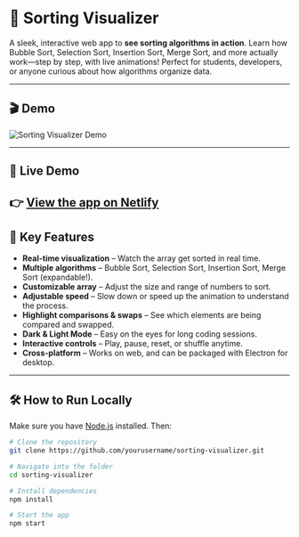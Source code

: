 # 🚀 Sorting Visualizer

A sleek, interactive web app to **see sorting algorithms in action**. Learn how Bubble Sort, Selection Sort, Insertion Sort, Merge Sort, and more actually work—step by step, with live animations! Perfect for students, developers, or anyone curious about how algorithms organize data.  

---

## 🎬 Demo

![Sorting Visualizer Demo](https://s3.ezgif.com/tmp/ezgif-3aece1cbc9b9b1.gif)

---
## 🔗 Live Demo

👉 [View the app on Netlify](https://sorting-visualizer-kohl-two.vercel.app/)
---

## 🔑 Key Features

- **Real-time visualization** – Watch the array get sorted in real time.  
- **Multiple algorithms** – Bubble Sort, Selection Sort, Insertion Sort, Merge Sort (expandable!).  
- **Customizable array** – Adjust the size and range of numbers to sort.  
- **Adjustable speed** – Slow down or speed up the animation to understand the process.  
- **Highlight comparisons & swaps** – See which elements are being compared and swapped.  
- **Dark & Light Mode** – Easy on the eyes for long coding sessions.  
- **Interactive controls** – Play, pause, reset, or shuffle anytime.  
- **Cross-platform** – Works on web, and can be packaged with Electron for desktop.  
---

## 🛠 How to Run Locally

Make sure you have [Node.js](https://nodejs.org) installed. Then:

```bash
# Clone the repository
git clone https://github.com/yourusername/sorting-visualizer.git

# Navigate into the folder
cd sorting-visualizer

# Install dependencies
npm install

# Start the app
npm start
